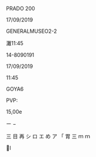 PRADO
200

17/09/2019

GENERALMUSEO2-2

灘11:45

14-8090191

17/09/2019

11:45

GOYA6

PVP:

15,00e

ー −

三
目
再
シ
ロ
エ
め
ア
「
胃
三
ｍ
ｍ

I

